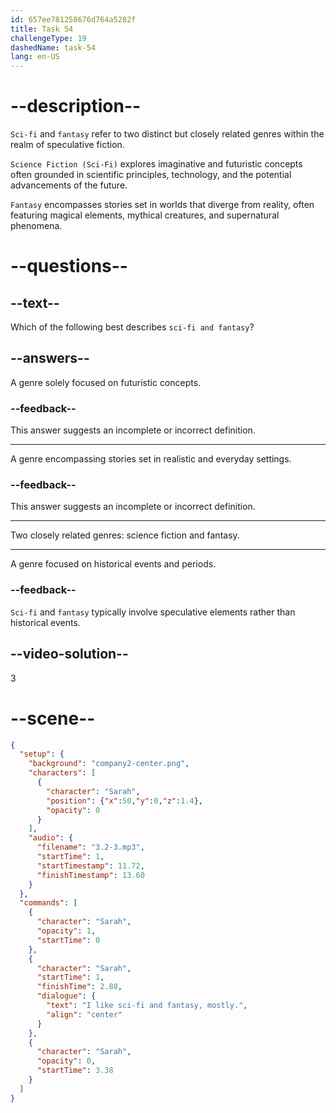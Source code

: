 ```yaml
---
id: 657ee781258676d764a5282f
title: Task 54
challengeType: 19
dashedName: task-54
lang: en-US
---
```


<!-- (Audio) Sarah: I like sci-fi and fantasy, mostly. -->

# --description--

`Sci-fi` and `fantasy` refer to two distinct but closely related genres within the realm of speculative fiction.

`Science Fiction (Sci-Fi)` explores imaginative and futuristic concepts often grounded in scientific principles, technology, and the potential advancements of the future. 

`Fantasy` encompasses stories set in worlds that diverge from reality, often featuring magical elements, mythical creatures, and supernatural phenomena. 

# --questions--

## --text--

Which of the following best describes `sci-fi and fantasy`?

## --answers--

A genre solely focused on futuristic concepts.

### --feedback--

This answer suggests an incomplete or incorrect definition.

---

A genre encompassing stories set in realistic and everyday settings.

### --feedback--

This answer suggests an incomplete or incorrect definition.

---

Two closely related genres: science fiction and fantasy.

---

A genre focused on historical events and periods.

### --feedback--

`Sci-fi` and `fantasy` typically involve speculative elements rather than historical events.

## --video-solution--

3

# --scene--

```json
{
  "setup": {
    "background": "company2-center.png",
    "characters": [
      {
        "character": "Sarah",
        "position": {"x":50,"y":0,"z":1.4},
        "opacity": 0
      }
    ],
    "audio": {
      "filename": "3.2-3.mp3",
      "startTime": 1,
      "startTimestamp": 11.72,
      "finishTimestamp": 13.60
    }
  },
  "commands": [
    {
      "character": "Sarah",
      "opacity": 1,
      "startTime": 0
    },
    {
      "character": "Sarah",
      "startTime": 1,
      "finishTime": 2.88,
      "dialogue": {
        "text": "I like sci-fi and fantasy, mostly.",
        "align": "center"
      }
    },
    {
      "character": "Sarah",
      "opacity": 0,
      "startTime": 3.38
    }
  ]
}
```
